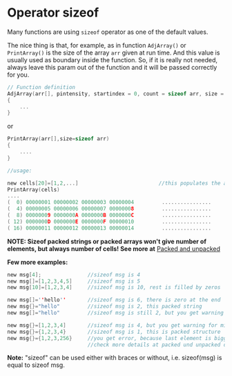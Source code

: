 # Operator sizeof

Many functions are using `sizeof` operator as one of the default values.

The nice thing is that, for example, as in function `AdjArray()` or `PrintArray()` is the size of the array `arr` given at run time. And this value is usually used as boundary inside the function. So, if it is really not needed, always leave this param out of the function and it will be passed correctly for you.

```c
// Function definition
AdjArray(arr[], pintensity, startindex = 0, count = sizeof arr, size = sizeof arr)
{
    ...
}
```

or

```c
PrintArray(arr[],size=sizeof arr)
{
    ....
}

//usage:

new cells[20]=[1,2,...]                          //this populates the array by 1,2,3,4,5,....
PrintArray(cells)
....
(  0) 00000001 00000002 00000003 00000004         ................
(  4) 00000005 00000006 00000007 00000008         ................
(  8) 00000009 0000000A 0000000B 0000000C         ................
( 12) 0000000D 0000000E 0000000F 00000010         ................
( 16) 00000011 00000012 00000013 00000014         ................
```

**NOTE: Sizeof packed strings or packed arrays won't give number of elements, but always number of cells! See more at** [Packed and unpacked](/pawn-specialties/packed-and-unpacked-strings.md)

**Few more examples:**

```c
new msg[4];               //sizeof msg is 4
new msg[]=[1,2,3,4,5]     //sizeof msg is 5
new msg[10]=[1,2,3,4]     //sizeof msg is 10, rest is filled by zeros

new msg[]=''hello''       //sizeof msg is 6, there is zero at the end
new msg{}="hello"         //sizeof msg is 2, this packed string
new msg[]="hello"         //sizeof msg is still 2, but you get warning for mixing indexing

new msg{}=[1,2,3,4]       //sizeof msg is 4, but you get warning for mixing indexing
new msg{}={1,2,3,4}       //sizeof msg is 1, this is packed structure
new msg{}={1,2,3,256}     //you get error, because last element is bigger than 255
                          //check more details at packed und unpacked description
```

**Note:** "sizeof" can be used either with braces or without, i.e. sizeof\(msg\) is equal to sizeof msg.

